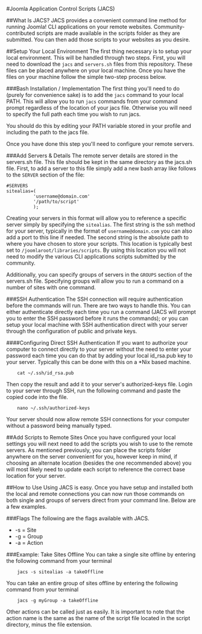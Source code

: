 #Joomla Application Control Scripts (JACS)

##What Is JACS?
JACS provides a convenient command line method for running Joomla! CLI applications on your remote websites. Community-contributed scripts are made available in the scripts folder as they are submitted. You can then add those scripts to your websites as you desire.

##Setup Your Local Environment
The first thing necessary is to setup your local environment. This will be handled through two steps. First, you will need to download the `jacs` and `servers.sh` files from this repository. These files can be placed anywhere on your local machine. Once you have the files on your machine follow the simple two-step process below.

###Bash Installation / Implementation
The first thing you'll need to do (purely for convenience sake) is to add the `jacs` command to your local PATH. This will allow you to run `jacs` commands from your command prompt regardless of the location of your jacs file. Otherwise you will need to specify the full path each time you wish to run jacs. 

You should do this by editing your PATH variable stored in your profile and including the path to the jacs file.

Once you have done this step you'll need to configure your remote servers.

###Add Servers & Details
The remote server details are stored in the servers.sh file. This file should be kept in the same directory as the jacs.sh file. First, to add a server to this file simply add a new bash array like follows to the `SERVER` section of the file:

    #SERVERS
    sitealias=(
              'username@domain.com'
              '/path/to/script'
              );

Creating your servers in this format will allow you to reference a specific server simply by specifying the `sitealias`. The first string is the ssh method for your server, typically in the format of `username@domain.com` you can also add a port to this line if needed. The second string is the absolute path to where you have chosen to store your scripts. This location is typically best set to `/joomlaroot/libraries/scripts`. By using this location you will not need to modify the various CLI applications scripts submitted by the community.

Additionally, you can specify groups of servers in the `GROUPS` section of the servers.sh file. Specifying groups will allow you to run a command on a number of sites with one command.

###SSH Authentication
The SSH connection will require authentication before the commands will run. There are two ways to handle this. You can either authenticate directly each time you run a command (JACS will prompt you to enter the SSH password before it runs the commands); or you can setup your local machine with SSH authentication direct with your server through the configuration of public and private keys. 

####Configuring Direct SSH Authentication
If you want to authorize your computer to connect directly to your server without the need to enter your password each time you can do that by adding your local id_rsa.pub key to your server. Typically this can be done with this on a *Nix based machine.

        cat ~/.ssh/id_rsa.pub

Then copy the result and add it to your server's authorized-keys file. Login to your server through SSH, run the following command and paste the copied code into the file.

        nano ~/.ssh/authorized-keys
        
Your server should now allow remote SSH connections for your computer without a password being manually typed.

##Add Scripts to Remote Sites
Once you have configured your local settings you will next need to add the scripts you wish to use to the remote servers. As mentioned previously, you can place the scripts folder anywhere on the server convenient for you, however keep in mind, if choosing an alternate location (besides the one recommended above) you will most likely need to update each script to reference the correct base location for your server.

##How to Use
Using JACS is easy. Once you have setup and installed both the local and remote connections you can now run those commands on both single and groups of servers direct from your command line. Below are a few examples.

###Flags
The following are the flags available with JACS. 

*   -s = Site
*   -g = Group
*   -a = Action

###Example: Take Sites Offline
You can take a single site offline by entering the following command from your terminal

        jacs -s sitealias -a takeOffline

You can take an entire group of sites offline by entering the following command from your terminal

        jacs -g myGroup -a takeOffline
        
Other actions can be called just as easily. It is important to note that the action name is the same as the name of the script file located in the script directory, minus the file extension.
